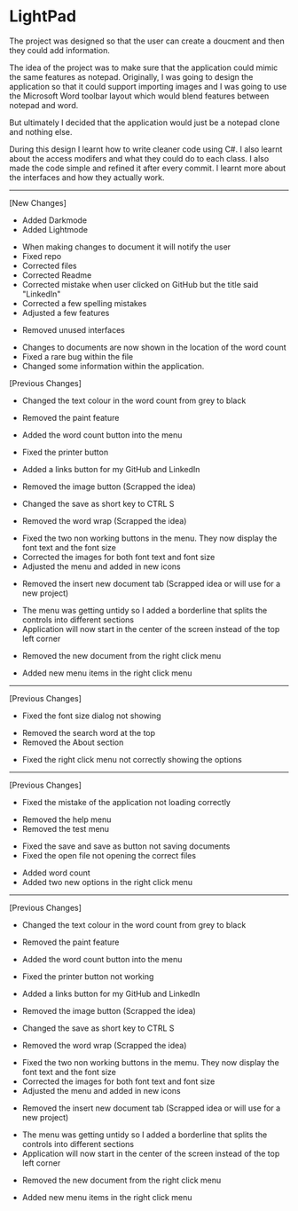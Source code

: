 # LightPad

The project was designed so that the user can create a doucment and then they could add information. 

The idea of the project was to make sure that the application could mimic the same features as notepad. Originally, I was going to design the application so that it could support importing images and I was going to use the Microsoft Word toolbar layout which would blend features between notepad and word.

But ultimately I decided that the application would just be a notepad clone and nothing else. 

During this design I learnt how to write cleaner code using C#. I also learnt about the access modifers and what they could do to each class. I also made the code simple and refined it after every commit. I learnt more about the interfaces and how they actually work.

________________________________________________________________________________________________________________________________________

[New Changes]
+ Added Darkmode
+ Added Lightmode
* When making changes to document it will notify the user
* Fixed repo
* Corrected files
* Corrected Readme
* Corrected mistake when user clicked on GitHub but the title said "LinkedIn"
* Corrected a few spelling mistakes
* Adjusted a few features
- Removed unused interfaces
* Changes to documents are now shown in the location of the word count
* Fixed a rare bug within the file
* Changed some information within the application.

[Previous Changes]
+ Changed the text colour in the word count from grey to black
- Removed the paint feature
+ Added the word count button into the menu
* Fixed the printer button
+ Added a links button for my GitHub and LinkedIn
- Removed the image button (Scrapped the idea)
* Changed the save as short key to CTRL S
- Removed the word wrap (Scrapped the idea)
* Fixed the two non working buttons in the menu. They now display the font text and the font size
* Corrected the images for both font text and font size
* Adjusted the menu and added in new icons
- Removed the insert new document tab (Scrapped idea or will use for a new project)
* The menu was getting untidy so I added a borderline that splits the controls into different sections
* Application will now start in the center of the screen instead of the top left corner
- Removed the new document from the right click menu
+ Added new menu items in the right click menu

________________________________________________________________________________________________________________________________________

[Previous Changes]
* Fixed the font size dialog not showing
- Removed the search word at the top
- Removed the About section
* Fixed the right click menu not correctly showing the options
________________________________________________________________________________________________________________________________________

[Previous Changes]
* Fixed the mistake of the application not loading correctly
- Removed the help menu
- Removed the test menu
* Fixed the save and save as button not saving documents
* Fixed the open file not opening the correct files
+ Added word count
+ Added two new options in the right click menu

________________________________________________________________________________________________________________________________________

[Previous Changes]
* Changed the text colour in the word count from grey to black
- Removed the paint feature
+ Added the word count button into the menu
* Fixed the printer button not working
+ Added a links button for my GitHub and LinkedIn
- Removed the image button (Scrapped the idea)
* Changed the save as short key to CTRL S
- Removed the word wrap (Scrapped the idea)
* Fixed the two non working buttons in the memu. They now display the font text and the font size
* Corrected the images for both font text and font size
* Adjusted the menu and added in new icons
- Removed the insert new document tab (Scrapped idea or will use for a new project)
* The menu was getting untidy so I added a borderline that splits the controls into different sections
* Application will now start in the center of the screen instead of the top left corner
- Removed the new document from the right click menu
+ Added new menu items in the right click menu
